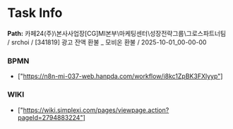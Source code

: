 # Task Info

**Path:** 카페24(주)\본사사업장\[CG]MI본부\마케팅센터\성장전략그룹\그로스파트너팀 / srchoi / [341819] 광고 잔액 환불 _ 모비온 환불 / 2025-10-01_00-00-00

### BPMN
- ["https://n8n-mi-037-web.hanpda.com/workflow/i8kc1ZpBK3FXlyyp"]

### WIKI
- ["https://wiki.simplexi.com/pages/viewpage.action?pageId=2794883224"]

